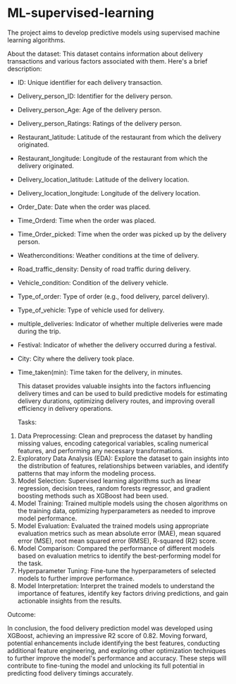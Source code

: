 # ML-supervised-learning
The project aims to develop predictive models using supervised machine learning algorithms.

About the dataset:
This dataset contains information about delivery transactions and various factors associated with them. Here's a brief description:

* ID: Unique identifier for each delivery transaction.
* Delivery_person_ID: Identifier for the delivery person.
* Delivery_person_Age: Age of the delivery person.
* Delivery_person_Ratings: Ratings of the delivery person.
* Restaurant_latitude: Latitude of the restaurant from which the delivery originated.
* Restaurant_longitude: Longitude of the restaurant from which the delivery originated.
* Delivery_location_latitude: Latitude of the delivery location.
* Delivery_location_longitude: Longitude of the delivery location.
* Order_Date: Date when the order was placed.
* Time_Orderd: Time when the order was placed.
* Time_Order_picked: Time when the order was picked up by the delivery person.
* Weatherconditions: Weather conditions at the time of delivery.
* Road_traffic_density: Density of road traffic during delivery.
* Vehicle_condition: Condition of the delivery vehicle.
* Type_of_order: Type of order (e.g., food delivery, parcel delivery).
* Type_of_vehicle: Type of vehicle used for delivery.
* multiple_deliveries: Indicator of whether multiple deliveries were made during the trip.
* Festival: Indicator of whether the delivery occurred during a festival.
* City: City where the delivery took place.
* Time_taken(min): Time taken for the delivery, in minutes.

     This dataset provides valuable insights into the factors influencing delivery times and can be used to build predictive models for estimating delivery durations, optimizing delivery routes, and improving overall efficiency in delivery operations.

  Tasks:

1. Data Preprocessing: Clean and preprocess the dataset by handling missing values, encoding categorical variables, scaling numerical features, and performing any necessary transformations.
2. Exploratory Data Analysis (EDA): Explore the dataset to gain insights into the distribution of features, relationships between variables, and identify patterns that may inform the modeling process.
3. Model Selection: Supervised learning algorithms such as linear regression, decision trees, random forests regressor, and gradient boosting methods such as XGBoost had been used.
4. Model Training: Trained multiple models using the chosen algorithms on the training data, optimizing hyperparameters as needed to improve model performance.
5. Model Evaluation: Evaluated the trained models using appropriate evaluation metrics such as mean absolute error (MAE), mean squared error (MSE), root mean squared error (RMSE), R-squared (R2) score.
6. Model Comparison: Compared the performance of different models based on evaluation metrics to identify the best-performing model for the task.
7. Hyperparameter Tuning: Fine-tune the hyperparameters of selected models to further improve performance.
8. Model Interpretation: Interpret the trained models to understand the importance of features, identify key factors driving predictions, and gain actionable insights from the results.

  Outcome:
  
In conclusion, the food delivery prediction model was developed using XGBoost, achieving an impressive R2 score of 0.82. Moving forward, potential enhancements include identifying the best features, conducting additional feature engineering, and exploring other optimization techniques to further improve the model's performance and accuracy. These steps will contribute to fine-tuning the model and unlocking its full potential in predicting food delivery timings accurately.
